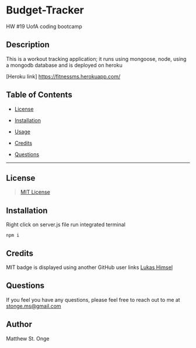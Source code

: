 # Budget-Tracker

HW #19 UofA coding bootcamp

## Description

This is a workout tracking application; it runs using mongoose, node, using a mongodb database and is deployed on heroku

[Heroku link] https://fitnessms.herokuapp.com/


## Table of Contents

* [License](#license)

* [Installation](#installation)

* [Usage](#usage)

* [Credits](#credits)

* [Questions](#questions)

---

## License
 
> [MIT License](https://github.com/git/git-scm.com/blob/main/MIT-LICENSE.txt)

## Installation

Right click on server.js file run integrated terminal 

```
npm i
```


## Credits

MIT badge is displayed using another GitHub user links [Lukas Himsel](https://gist.github.com/lukas-h/2a5d00690736b4c3a7ba)

## Questions

If you feel you have any questions, please feel free to reach out to me at stonge.ms@gmail.com

## Author
Matthew St. Onge